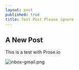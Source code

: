 ```yaml
---
layout: post
published: true
title: Test Post Please ignore
---
```


## A New Post

This is a test with Prose.io

![inbox-gmail.png]({{site.baseurl}}/images/inbox-gmail.png)
